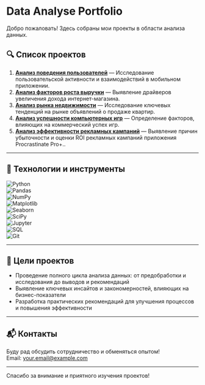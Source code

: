 # Data Analyse Portfolio

Добро пожаловать! Здесь собраны мои проекты в области анализа данных.

## 🔍 Список проектов

1. **[Анализ поведения пользователей](./UserBehavior-Analysis-App/)** — Исследование пользовательской активности и взаимодействий в мобильном приложении.
2. **[Анализ факторов роста выручки](./RevenueBoost-Research/)** — Выявление драйверов увеличения дохода интернет-магазина.
3. **[Анализ рынка недвижимости](./Research-of-apartment-sale-ads/)** — Исследование ключевых тенденций на рынке объявлений о продаже квартир.
4. **[Анализ успешности компьютерных игр](./GameSuccess-Analytics/)** — Определение факторов, влияющих на коммерческий успех игр.
5. **[Анализ эффективности рекламных кампаний](./AdLoss-Analysis-App/)** — Выявление причин убыточности и оценки ROI рекламных кампаний приложения Procrastinate Pro+..

---

## 🚀 Технологии и инструменты

![Python](https://img.shields.io/badge/-Python-3776AB?style=flat&logo=python&logoColor=white)  
![Pandas](https://img.shields.io/badge/-Pandas-150458?style=flat&logo=pandas&logoColor=white)  
![NumPy](https://img.shields.io/badge/-NumPy-013243?style=flat&logo=numpy&logoColor=white)  
![Matplotlib](https://img.shields.io/badge/-Matplotlib-11557C?style=flat&logo=matplotlib&logoColor=white)  
![Seaborn](https://img.shields.io/badge/-Seaborn-4A5A82?style=flat)  
![SciPy](https://img.shields.io/badge/-SciPy-8CAAE6?style=flat)  
![Jupyter](https://img.shields.io/badge/-Jupyter-F37626?style=flat&logo=jupyter&logoColor=white)  
![SQL](https://img.shields.io/badge/-SQL-4479A1?style=flat&logo=postgresql&logoColor=white)  
![Git](https://img.shields.io/badge/-Git-F05032?style=flat&logo=git&logoColor=white)  

---

## 🎯 Цели проектов

- Проведение полного цикла анализа данных: от предобработки и исследования до выводов и рекомендаций  
- Выявление ключевых инсайтов и закономерностей, влияющих на бизнес-показатели  
- Разработка практических рекомендаций для улучшения процессов и повышения эффективности  

---

## 📬 Контакты

Буду рад обсудить сотрудничество и обменяться опытом!  
Email: your.email@example.com  

---

Спасибо за внимание и приятного изучения проектов!  
